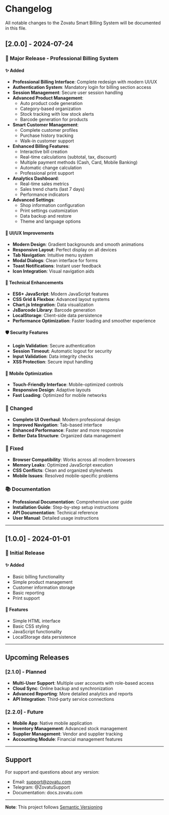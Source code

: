 # Changelog

All notable changes to the Zovatu Smart Billing System will be documented in this file.

## [2.0.0] - 2024-07-24

### 🎉 Major Release - Professional Billing System

#### ✨ Added
- **Professional Billing Interface**: Complete redesign with modern UI/UX
- **Authentication System**: Mandatory login for billing section access
- **Session Management**: Secure user session handling
- **Advanced Product Management**: 
  - Auto product code generation
  - Category-based organization
  - Stock tracking with low stock alerts
  - Barcode generation for products
- **Smart Customer Management**:
  - Complete customer profiles
  - Purchase history tracking
  - Walk-in customer support
- **Enhanced Billing Features**:
  - Interactive bill creation
  - Real-time calculations (subtotal, tax, discount)
  - Multiple payment methods (Cash, Card, Mobile Banking)
  - Automatic change calculation
  - Professional print support
- **Analytics Dashboard**:
  - Real-time sales metrics
  - Sales trend charts (last 7 days)
  - Performance indicators
- **Advanced Settings**:
  - Shop information configuration
  - Print settings customization
  - Data backup and restore
  - Theme and language options

#### 🎨 UI/UX Improvements
- **Modern Design**: Gradient backgrounds and smooth animations
- **Responsive Layout**: Perfect display on all devices
- **Tab Navigation**: Intuitive menu system
- **Modal Dialogs**: Clean interface for forms
- **Toast Notifications**: Instant user feedback
- **Icon Integration**: Visual navigation aids

#### 🔧 Technical Enhancements
- **ES6+ JavaScript**: Modern JavaScript features
- **CSS Grid & Flexbox**: Advanced layout systems
- **Chart.js Integration**: Data visualization
- **JsBarcode Library**: Barcode generation
- **LocalStorage**: Client-side data persistence
- **Performance Optimization**: Faster loading and smoother experience

#### 🛡️ Security Features
- **Login Validation**: Secure authentication
- **Session Timeout**: Automatic logout for security
- **Input Validation**: Data integrity checks
- **XSS Protection**: Secure input handling

#### 📱 Mobile Optimization
- **Touch-Friendly Interface**: Mobile-optimized controls
- **Responsive Design**: Adaptive layouts
- **Fast Loading**: Optimized for mobile networks

### 🔄 Changed
- **Complete UI Overhaul**: Modern professional design
- **Improved Navigation**: Tab-based interface
- **Enhanced Performance**: Faster and more responsive
- **Better Data Structure**: Organized data management

### 🐛 Fixed
- **Browser Compatibility**: Works across all modern browsers
- **Memory Leaks**: Optimized JavaScript execution
- **CSS Conflicts**: Clean and organized stylesheets
- **Mobile Issues**: Resolved mobile-specific problems

### 📚 Documentation
- **Professional Documentation**: Comprehensive user guide
- **Installation Guide**: Step-by-step setup instructions
- **API Documentation**: Technical reference
- **User Manual**: Detailed usage instructions

---

## [1.0.0] - 2024-01-01

### 🎉 Initial Release

#### ✨ Added
- Basic billing functionality
- Simple product management
- Customer information storage
- Basic reporting
- Print support

#### 🎨 Features
- Simple HTML interface
- Basic CSS styling
- JavaScript functionality
- LocalStorage data persistence

---

## Upcoming Releases

### [2.1.0] - Planned
- **Multi-User Support**: Multiple user accounts with role-based access
- **Cloud Sync**: Online backup and synchronization
- **Advanced Reporting**: More detailed analytics and reports
- **API Integration**: Third-party service connections

### [2.2.0] - Future
- **Mobile App**: Native mobile application
- **Inventory Management**: Advanced stock management
- **Supplier Management**: Vendor and supplier tracking
- **Accounting Module**: Financial management features

---

## Support

For support and questions about any version:
- Email: support@zovatu.com
- Telegram: @ZovatuSupport
- Documentation: docs.zovatu.com

---

**Note**: This project follows [Semantic Versioning](https://semver.org/)

